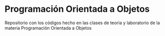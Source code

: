 # Programación Orientada a Objetos
Repositorio con los códigos hecho en las clases de teoría y laboratorio de la materia Programación Orientada a Objetos
